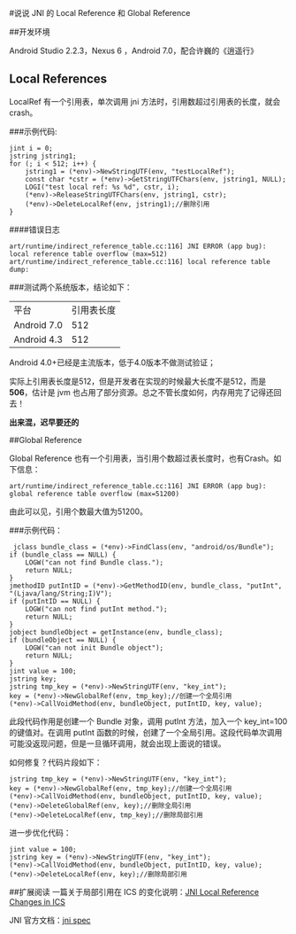 
#说说 JNI 的 Local Reference 和 Global Reference

##开发环境

Android Studio 2.2.3，Nexus 6 ，Android 7.0，配合许巍的《逍遥行》

## Local References

LocalRef 有一个引用表，单次调用 jni 方法时，引用数超过引用表的长度，就会 crash。

###示例代码:

 	jint i = 0;
    jstring jstring1;
    for (; i < 512; i++) {
        jstring1 = (*env)->NewStringUTF(env, "testLocalRef");
        const char *cstr = (*env)->GetStringUTFChars(env, jstring1, NULL);
        LOGI("test local ref: %s %d", cstr, i);
        (*env)->ReleaseStringUTFChars(env, jstring1, cstr);
        (*env)->DeleteLocalRef(env, jstring1);//删除引用
    }

####错误日志

	art/runtime/indirect_reference_table.cc:116] JNI ERROR (app bug): local reference table overflow (max=512)
	art/runtime/indirect_reference_table.cc:116] local reference table dump:

###测试两个系统版本，结论如下：

<table>
	<tr>
		<td>平台</td>
		<td>引用表长度</td>
	</tr>
		<tr>
		<td>Android 7.0</td>
		<td>512</td>
	</tr>
	<tr>
		<td>Android 4.3</td>
		<td>512</td>
	</tr>
</table>

Android 4.0+已经是主流版本，低于4.0版本不做测试验证；

实际上引用表长度是512，但是开发者在实现的时候最大长度不是512，而是**506**，估计是 jvm 也占用了部分资源。总之不管长度如何，内存用完了记得还回去！

**出来混，迟早要还的**

##Global Reference

Global Reference 也有一个引用表，当引用个数超过表长度时，也有Crash。如下信息：

	art/runtime/indirect_reference_table.cc:116] JNI ERROR (app bug): global reference table overflow (max=51200)

由此可以见，引用个数最大值为51200。

###示例代码：
	
	 jclass bundle_class = (*env)->FindClass(env, "android/os/Bundle");
    if (bundle_class == NULL) {
        LOGW("can not find Bundle class.");
        return NULL;
    }
    jmethodID putIntID = (*env)->GetMethodID(env, bundle_class, "putInt", "(Ljava/lang/String;I)V");
    if (putIntID == NULL) {
        LOGW("can not find putInt method.");
        return NULL;
    }
    jobject bundleObject = getInstance(env, bundle_class);
    if (bundleObject == NULL) {
        LOGW("can not init Bundle object");
        return NULL;
    }
    jint value = 100;
    jstring key;
    jstring tmp_key = (*env)->NewStringUTF(env, "key_int");
    key = (*env)->NewGlobalRef(env, tmp_key);//创建一个全局引用
    (*env)->CallVoidMethod(env, bundleObject, putIntID, key, value);

此段代码作用是创建一个 Bundle 对象，调用 putInt 方法，加入一个 key_int=100 的键值对。在调用 putInt 函数的时候，创建了一个全局引用。这段代码单次调用可能没返现问题，但是一旦循环调用，就会出现上面说的错误。

如何修复？代码片段如下：

	jstring tmp_key = (*env)->NewStringUTF(env, "key_int");
    key = (*env)->NewGlobalRef(env, tmp_key);//创建一个全局引用
    (*env)->CallVoidMethod(env, bundleObject, putIntID, key, value);
    (*env)->DeleteGlobalRef(env, key);//删除全局引用
    (*env)->DeleteLocalRef(env, tmp_key);//删除局部引用

进一步优化代码：

	jint value = 100;
    jstring key = (*env)->NewStringUTF(env, "key_int");
    (*env)->CallVoidMethod(env, bundleObject, putIntID, key, value);
    (*env)->DeleteLocalRef(env, key);//删除局部引用

##扩展阅读
一篇关于局部引用在 ICS 的变化说明：[JNI Local Reference Changes in ICS](https://android-developers.googleblog.com/2011/11/jni-local-reference-changes-in-ics.html)

JNI 官方文档：[jni spec](http://docs.oracle.com/javase/1.5.0/docs/guide/jni/spec/jniTOC.html)
